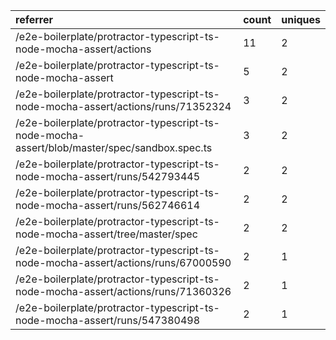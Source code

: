 | referrer                                                                                     | count | uniques |
| :------------------------------------------------------------------------------------------- | :---- | :------ |
| /e2e-boilerplate/protractor-typescript-ts-node-mocha-assert/actions                          | 11    | 2       |
| /e2e-boilerplate/protractor-typescript-ts-node-mocha-assert                                  | 5     | 2       |
| /e2e-boilerplate/protractor-typescript-ts-node-mocha-assert/actions/runs/71352324            | 3     | 2       |
| /e2e-boilerplate/protractor-typescript-ts-node-mocha-assert/blob/master/spec/sandbox.spec.ts | 3     | 2       |
| /e2e-boilerplate/protractor-typescript-ts-node-mocha-assert/runs/542793445                   | 2     | 2       |
| /e2e-boilerplate/protractor-typescript-ts-node-mocha-assert/runs/562746614                   | 2     | 2       |
| /e2e-boilerplate/protractor-typescript-ts-node-mocha-assert/tree/master/spec                 | 2     | 2       |
| /e2e-boilerplate/protractor-typescript-ts-node-mocha-assert/actions/runs/67000590            | 2     | 1       |
| /e2e-boilerplate/protractor-typescript-ts-node-mocha-assert/actions/runs/71360326            | 2     | 1       |
| /e2e-boilerplate/protractor-typescript-ts-node-mocha-assert/runs/547380498                   | 2     | 1       |